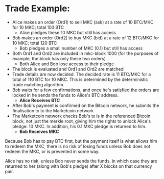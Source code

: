 # Trade Example:

* Alice makes an order (Ord1) to sell MKC (ask) at a rate of 10 BTC/MKC for 10 MKC; total 100 BTC
    * Alice pledges these 10 MKC but still has access
* Bob makes an order (Ord2) to buy MKC (bid) at a rate of 12 BTC/MKC for 10 MKC; total 120 BTC
    * Bob pledges a small number of MKC (0.1) but still has access
* Both Ord1 and Ord2 are included in mkc-block 1000 (for the purposes of example, the block has only these two orders)
    * Both Alice and Bob lose access to their pledge
* The block is evaluated and Ord1 and Ord2 are matched
* Trade details are now decided. The decided rate is 11 BTC/MKC for a total of 110 BTC for 10 MKC. This is determined by the deterministic trade matching algorithm.
* Bob waits for a few confirmations, and once he's satisfied the orders are locked in he sends the funds to Alice's BTC address.
    * **Alice Receives BTC**
* After Bob's payment is confirmed on the Bitcoin network, he submits the finalisation tx to the Marketcoin network
* The Marketcoin network checks Bob's tx is in the referenced Bitcoin block, not just the merkle root, giving him the rights to unlock Alice's pledge: 10 MKC. In addition, his 0.1 MKC pledge is returned to him.
    * **Bob Receives MKC**
    
Because Bob has to pay BTC first, but the payment itself is what allows him to redeem the MKC, there is no risk of losing funds unless Bob does not redeem the MKC, or is prevented in some way.

Alice has no risk, unless Bob never sends the funds, in which case they are returned to her (along with Bob's pledge) after X blocks on that currency pair.